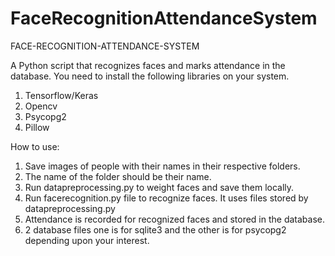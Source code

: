 # FaceRecognitionAttendanceSystem
FACE-RECOGNITION-ATTENDANCE-SYSTEM

A Python script that recognizes faces and marks attendance in the database. You need to install the following libraries on your system.

1.	Tensorflow/Keras
2.	Opencv
3.	Psycopg2
4.	Pillow

How to use:
1.	Save images of people with their names in their respective folders.
2.	The name of the folder should be their name.
3.	Run datapreprocessing.py to weight faces and save them locally.
4.	Run facerecognition.py file to recognize faces. It uses files stored by datapreprocessing.py 
5.	Attendance is recorded for recognized faces and stored in the database.
6.	2 database files one is for sqlite3 and the other is for psycopg2 depending upon your interest.

